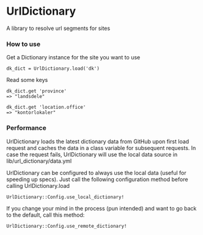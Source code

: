 # UrlDictionary

A library to resolve url segments for sites

### How to use

Get a Dictionary instance for the site you want to use

    dk_dict = UrlDictionary.load('dk')

Read some keys

    dk_dict.get 'province'
    => "landsdele"

    dk_dict.get 'location.office'
    => "kontorlokaler"

### Performance

UrlDictionary loads the latest dictionary data from GitHub upon first load request and caches the data in a class variable for subsequent requests. In case the request fails, UrlDictionary will use the local data source in lib/url_dictionary/data.yml

UrlDictionary can be configured to always use the local data (useful for speeding up specs). Just call the following configuration method before calling UrlDictionary.load

    UrlDictionary::Config.use_local_dictionary!

If you change your mind in the process (pun intended) and want to go back to the default, call this method:

    UrlDictionary::Config.use_remote_dictionary!
